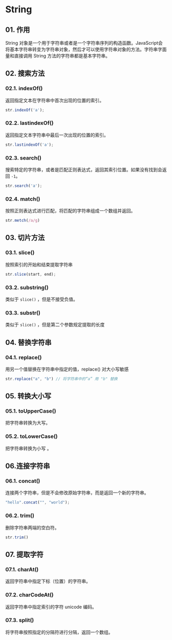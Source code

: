 # String

## 01. 作用
String 对象是一个用于字符串或者是一个字符串序列的构造函数。JavaScript会将基本字符串转变为字符串对象，然后才可以使用字符串对象的方法。字符串字面量和直接调用 String 方法的字符串都是基本字符串。

## 02. 搜索方法
### 02.1. indexOf()
返回指定文本在字符串中首次出现的位置的索引。

```js
str.indexOf('a');
```

### 02.2. lastindexOf()
返回指定文本字符串中最后一次出现的位置的索引。

```js
str.lastindexOf('a');
```

### 02.3. search()
搜索特定的字符串，或者是匹配正则表达式，返回其索引位置。如果没有找到会返回 `-1`。

```js
str.search('a');
```

### 02.4. match()
按照正则表达式进行匹配，将匹配的字符串组成一个数组并返回。

```js
str.metch(/a/g)
```

## 03. 切片方法
### 03.1. slice()
按照索引的开始和结束提取字符串

```js
str.slice(start, end);
```

### 03.2. substring()
类似于 `slice()` ，但是不接受负值。

### 03.3. substr()
类似于 `slice()` ，但是第二个参数规定提取的长度

## 04. 替换字符串
### 04.1. replace()

用另一个值替换在字符串中指定的值，replace() 对大小写敏感

```js
str.replace("a", "b") // 将字符串中的“a” 用 "b" 替换
```

## 05. 转换大小写
### 05.1. toUpperCase()
把字符串转换为大写。

### 05.2. toLowerCase()
把字符串转换为小写 。

## 06.连接字符串
### 06.1. concat()
连接两个字符串，但是不会修改原始字符串，而是返回一个新的字符串。

```js
"hello".concat("", "world");
```

### 06.2. trim()
删除字符串两端的空白符。

```js
str.trim()
```

## 07. 提取字符
### 07.1. charAt()
返回字符串中指定下标（位置）的字符串。

### 07.2. charCodeAt()
返回字符串中指定索引的字符 unicode 编码。

### 07.3. split()
将字符串按照指定的分隔符进行分隔，返回一个数组。



